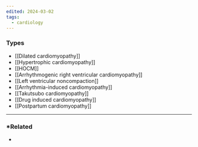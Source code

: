 ```yaml
---
edited: 2024-03-02
tags:
  - cardiology
---
```

### Types
- [[Dilated cardiomyopathy]]
- [[Hypertrophic cardiomyopathy]] 
- [[HOCM]] 
- [[Arrhythmogenic right ventricular cardiomyopathy]] 
- [[Left ventricular noncompaction]] 
- [[Arrhythmia-induced cardiomyopathy]] 
- [[Takutsubo cardiomyopathy]] 
- [[Drug induced cardiomyopathy]] 
- [[Postpartum cardiomyopathy]] 

---
### *Related
- 